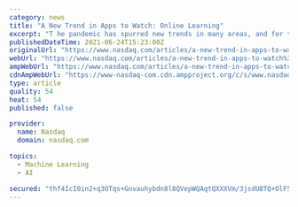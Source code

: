 ```yaml
---
category: news
title: "A New Trend in Apps to Watch: Online Learning"
excerpt: "T he pandemic has spurred new trends in many areas, and for those interested in building apps, a must-watch trend is in online learning. Social distancing measures and shut down schools forced “Zoom University” to become a norm,"
publishedDateTime: 2021-06-24T15:23:00Z
originalUrl: "https://www.nasdaq.com/articles/a-new-trend-in-apps-to-watch%3a-online-learning-2021-06-24"
webUrl: "https://www.nasdaq.com/articles/a-new-trend-in-apps-to-watch%3a-online-learning-2021-06-24"
ampWebUrl: "https://www.nasdaq.com/articles/a-new-trend-in-apps-to-watch%3A-online-learning-2021-06-24?amp"
cdnAmpWebUrl: "https://www-nasdaq-com.cdn.ampproject.org/c/s/www.nasdaq.com/articles/a-new-trend-in-apps-to-watch%3A-online-learning-2021-06-24?amp"
type: article
quality: 54
heat: 54
published: false

provider:
  name: Nasdaq
  domain: nasdaq.com

topics:
  - Machine Learning
  - AI

secured: "thf4IcI0in2+q3OTqs+Gnvauhybdn8l8QVepWQAqtQXXXVm/3jsdU8TQ+OlF5vF4A1piXvK36ASnOI5TqO4XrBlYeaofwPKmGlewnY4Ba+Vem4Fxe2+j1vMtxpyskqAsORxrY8BXUwKtYFB9Swokhq2rYpqDZA8DQaVvf0Ta0u86pfr6L4a4E6tfSibo+9HXl/K21QXyVcUs9BQNd+ks0VKxeLMzAPDmGZEZlKx1Tgw7DjE6M4CYZy70qO3FRf7ev1eijKI2QmLQMlhep4qJObr5ddibHvSW3YHFhC2DVkwmjlh8EwsQXPuz2CALCT1R5cT9v9KA8/CP5Xyz42a9cEqJADLK9sdjfuUhPFeTkzs=;ev5aUyRrY1dJOAvp7mWElw=="
---
```


